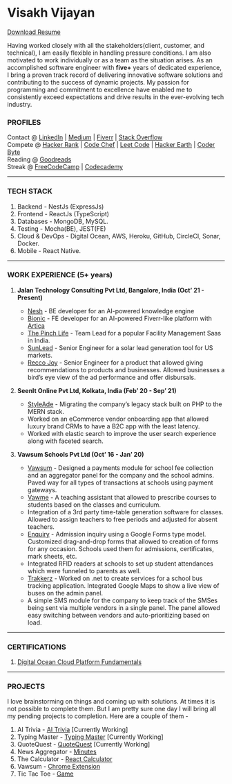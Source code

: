 # Visakh Vijayan                                                                                                                                                                                 
[Download Resume](https://drive.google.com/file/d/1p4iua4XHRzVwOp8PRPDcX4ClL4Bhznk1/view?usp=sharing)

Having worked closely with all the stakeholders(client, customer, and technical), I am
easily flexible in handling pressure conditions. I am also motivated to work individually
or as a team as the situation arises. As an accomplished software engineer with __five+__ years of dedicated experience, I bring a proven track record of delivering innovative software solutions and contributing to the success of dynamic projects. My passion for programming and commitment to excellence have enabled me to consistently exceed expectations and drive results in the ever-evolving tech industry.

### PROFILES
Contact @ [LinkedIn](https://www.linkedin.com/in/the-visakh-vijayan/) | [Medium](https://medium.com/@vjnvisakh) | [Fiverr](https://www.fiverr.com/vjnvisakh?public_mode=true) | [Stack Overflow](https://stackoverflow.com/users/7426254/visakh-vijayan) <br /> 
Compete @ [Hacker Rank](https://www.hackerrank.com/vjnvisakh) | [Code Chef](https://www.codechef.com/users/vjnvisakh) | [Leet Code](https://leetcode.com/visakhvjn101/) |  [Hacker Earth](https://www.hackerearth.com/@vjnvisakh) | [Coder Byte](https://coderbyte.com/profile/vjnvisakh) <br />
Reading @ [Goodreads](https://www.goodreads.com/review/list/113974334?ref=nav_mybooks) <br />
Streak @ [FreeCodeCamp](https://www.freecodecamp.org/vjnvisakh) | [Codecademy](https://www.codecademy.com/profiles/vjnvisakh)

<hr />

### TECH STACK

1. Backend - NestJs (ExpressJs)
2. Frontend - ReactJs (TypeScript)
3. Databases - MongoDB, MySQL.
4. Testing - Mocha(BE), JEST(FE)
5. Cloud & DevOps - Digital Ocean, AWS, Heroku, GitHub, CircleCI, Sonar, Docker.
6. Mobile - React Native.

<hr />

### WORK EXPERIENCE (5+ years)
1. __Jalan Technology Consulting Pvt Ltd, Bangalore, India (Oct’ 21 - Present)__
   - [Nesh](https://www.hellonesh.io/) - BE developer for an AI-powered knowledge engine
   - [Bionic](https://app.bionic.platform.jalantechnologies.com/login) - FE developer for an AI-powered Fiverr-like platform with [Artica](https://www.artica.com/)
   - [The Pinch Life](https://thepinchlife.com/) - Team Lead for a popular Facility Management Saas in India.
   - [SunLead](https://getsunlead.com/) - Senior Engineer for a solar lead generation tool for US markets.
   - [Recco Joy](https://reccojoy.com/) - Senior Engineer for a product that allowed giving recommendations to products and businesses. Allowed businesses a bird’s eye view of the ad performance and offer disbursals.
     
3. __SeenIt Online Pvt Ltd, Kolkata, India (Feb’ 20 - Sep’ 21)__
   - [StyleAde](https://stylesend.io/) - Migrating the company’s legacy stack built on PHP to the MERN stack.
   - Worked on an eCommerce vendor onboarding app that allowed luxury brand CRMs to have a B2C app with the least latency.
   - Worked with elastic search to improve the user search experience along with faceted search.

4. __Vawsum Schools Pvt Ltd (Oct’ 16 - Jan’ 20)__
   - [Vawsum](https://vawsum.com/) - Designed a payments module for school fee collection and an aggregator panel for the company and the school admins. Paved way for all types of transactions at schools using payment gateways.
   - [Vawme](https://vawsum.com/cultivate-21st-century-skills-in-students-vawme-vawsum/) - A teaching assistant that allowed to prescribe courses to students based on the classes and curriculum.
   - Integration of a 3rd party time-table generation software for classes. Allowed to assign teachers to free periods and adjusted for absent teachers.
   - [Enquiry](https://vawsum.com/growth-best-admission-driving-software/) - Admission inquiry using a Google Forms type model. Customized drag-and-drop forms that allowed to creation of forms for any occasion. Schools used them for admissions, certificates, mark sheets, etc.
   - Integrated RFID readers at schools to set up student attendances which were funneled to parents as well.
   - [Trakkerz](https://trakkerz.com/) - Worked on .net to create services for a school bus tracking application. Integrated Google Maps to show a live view of buses on the admin panel.
   - A simple SMS module for the company to keep track of the SMSes being sent via multiple vendors in a single panel. The panel allowed easy switching between vendors and auto-prioritizing based on load.

<hr />

### CERTIFICATIONS

1. [Digital Ocean Cloud Platform Fundamentals](https://github.com/visakhvjn/visakhvjn/assets/17998358/ccf69d1a-0b82-4f25-b2ad-9230719cc8e2)

<hr />

### PROJECTS
I love brainstorming on things and coming up with solutions. At times it is not possible to complete them. But I am pretty sure one day I will bring all my pending projects to completion. Here are a couple of them - 

1. AI Trivia - [AI Trivia](https://trivia-ai.netlify.app/) [Currently Working]
2. Typing Master - [Typing Master](https://the-typing-master.netlify.app/) [Currently Working]
3. QuoteQuest - [QuoteQuest](https://effervescent-sprinkles-74c791.netlify.app/) [Currently Working]
4. News Aggregator - [Minutes](https://play.google.com/store/apps/details?id=com.souparnika.minutes)
5. The Calculator - [React Calculator](https://stoic-fermi-015dbe.netlify.app/)
6. Vawsum - [Chrome Extension](https://chrome.google.com/webstore/detail/vawsum/nlnlaejdflfogfdekfjnlfbgbjcapmnn?hl=en)
7. Tic Tac Toe - [Game](https://snazzy-tapioca-7e10d9.netlify.app/)

